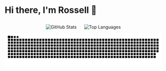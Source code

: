 # Hi there, I'm Rossell 👋

<div align="center">
  <img src="https://github-readme-stats.vercel.app/api?username=AltRossell&show_icons=true&theme=tokyonight&hide_border=true&bg_color=1a1b27" alt="GitHub Stats" style="display: inline-block; margin: 10px;" />
  
  <img src="https://github-readme-stats.vercel.app/api/top-langs/?username=AltRossell&layout=compact&theme=tokyonight&hide_border=true&bg_color=1a1b27" alt="Top Languages" style="display: inline-block; margin: 10px;" />
</div>



<div align="center">
  <img src="https://raw.githubusercontent.com/platane/platane/output/github-contribution-grid-snake-dark.svg" alt="Snake animation" />
</div>
